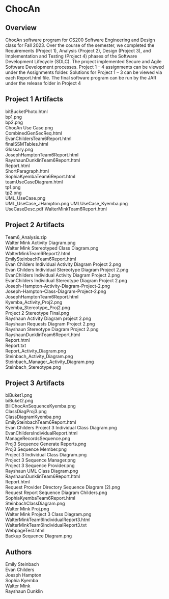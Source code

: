 # ChocAn

## Overview

ChocAn software program for CS200 Software Engineering and
Design class for Fall 2023. Over the course of the semester, we completed the
Requirements (Project 1), Analysis (Project 2), Design (Project 3), and
Implementation and Testing (Project 4) phases of the Software Development
Lifecycle (SDLC). The project implemented Secure and Agile Software
Development processes. Project 1 – 4 assignments can be viewed under the
Assignments folder. Solutions for Project 1 – 3 can be viewed via each
Report.html file. The final software program can be run by the JAR under the
release folder in Project 4

## Project 1 Artifacts
bitBucketPhoto.html  
bp1.png    
bp2.png  
ChocAn Use Case.png  
CombinedGenSecReq.html  
EvanChildersTeam6Report.html  
finalSSMTables.html  
Glossary.png  
JosephHamptonTeam6Report.html  
RayshaunDunklinTeam6Report.html  
Report.html  
ShortParagraph.html  
SophiaKyembaTeam6Report.html  
teamUseCaseDiagram.html  
tp1.png  
tp2.png  
UML_UseCase.png  
UML_UseCase_JHampton.png
UMLUseCase_Kyemba.png
UseCaseDesc.pdf
WalterMinkTeam6Report.html

## Project 2 Artifacts
Team6_Analysis.zip  
Walter Mink Activity Diagram.png  
Walter Mink Stereotyped Class Diagram.png  
WalterMinkTeam6Report2.html  
EmilySteinbachTeam6Report.html  
Evan Childers Individual Activity Diagram Project 2.png  
Evan Childers Individual Stereotype Diagram Project 2.png  
EvanChilders Individual Activity Diagram Project 2.png  
EvanChilders Individual Stereotype Diagram Project 2.png  
Joseph-Hampton-Activity-Diagram-Project-2.png  
Joseph-Hampton-Class-Diagram-Project-2.png  
JosephHamptonTeam6Report.html  
Kyemba_Activity_Proj2.png  
Kyemba_Stereotype_Proj2.png  
Project 2 Stereotype Final.png  
Rayshaun Activity Diagram project 2.png  
Rayshaun Requests Diagram Project 2.png  
Rayshaun Stereotype Diagram Project 2.png  
RayshaunDunklinTeam6Report.html  
Report.html  
Report.txt  
Report_Activity_Diagram.png  
Steinbach_Activity_Diagram.png  
Steinbach_Manager_Activity_Diagram.png  
Steinbach_Stereotype.png  

## Project 3 Artifacts
biBuket1.png  
biBuket2.png  
BillChocAnSequenceKyemba.png  
ClassDiagProj3.png  
ClassDiagramKyemba.png  
EmilySteinbachTeam6Report.html  
Evan Childers Project 3 Individual Class Diagram.png  
EvanChildersIndividualReport.html  
ManageRecordsSequence.png  
Proj3 Sequence Generate Reports.png  
Proj3 Sequence Member.png  
Project 3 Individual Class Diagram.png  
Project 3 Sequence Manager.png  
Project 3 Sequence Provider.png  
Rayshaun UML Class Diagram.png  
RayshaunDunklinTeam6Report.html  
Report.html  
Request Provider Directory Sequence Diagram (2).png  
Request Report Sequence Diagram Childers.png  
SophiaKyembaTeam6Report.html  
SteinbachClassDiagram.png  
Walter Mink Proj.png  
Walter Mink Project 3 Class Diagram.png  
WalterMinkTeam6IndividualReport3.html  
WalterMinkTeam6IndividualReport3.txt  
WebpageTest.html  
Backup Sequence Diagram.png

## Authors
Emily Steinbach  
Evan Childers  
Joesph Hampton  
Sophia Kyemba  
Walter Mink  
Rayshaun Dunklin
